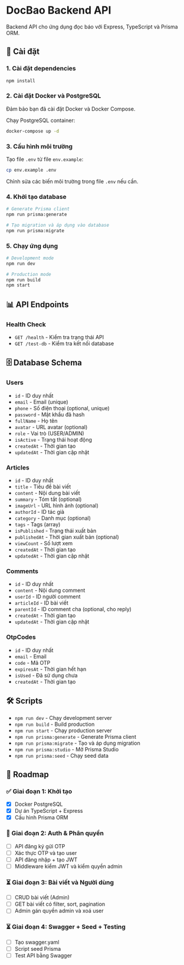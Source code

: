 # DocBao Backend API

Backend API cho ứng dụng đọc báo với Express, TypeScript và Prisma ORM.

## 🚀 Cài đặt

### 1. Cài đặt dependencies

```bash
npm install
```

### 2. Cài đặt Docker và PostgreSQL

Đảm bảo bạn đã cài đặt Docker và Docker Compose.

Chạy PostgreSQL container:

```bash
docker-compose up -d
```

### 3. Cấu hình môi trường

Tạo file `.env` từ file `env.example`:

```bash
cp env.example .env
```

Chỉnh sửa các biến môi trường trong file `.env` nếu cần.

### 4. Khởi tạo database

```bash
# Generate Prisma client
npm run prisma:generate

# Tạo migration và áp dụng vào database
npm run prisma:migrate
```

### 5. Chạy ứng dụng

```bash
# Development mode
npm run dev

# Production mode
npm run build
npm start
```

## 📊 API Endpoints

### Health Check
- `GET /health` - Kiểm tra trạng thái API
- `GET /test-db` - Kiểm tra kết nối database

## 🗄️ Database Schema

### Users
- `id` - ID duy nhất
- `email` - Email (unique)
- `phone` - Số điện thoại (optional, unique)
- `password` - Mật khẩu đã hash
- `fullName` - Họ tên
- `avatar` - URL avatar (optional)
- `role` - Vai trò (USER/ADMIN)
- `isActive` - Trạng thái hoạt động
- `createdAt` - Thời gian tạo
- `updatedAt` - Thời gian cập nhật

### Articles
- `id` - ID duy nhất
- `title` - Tiêu đề bài viết
- `content` - Nội dung bài viết
- `summary` - Tóm tắt (optional)
- `imageUrl` - URL hình ảnh (optional)
- `authorId` - ID tác giả
- `category` - Danh mục (optional)
- `tags` - Tags (array)
- `isPublished` - Trạng thái xuất bản
- `publishedAt` - Thời gian xuất bản (optional)
- `viewCount` - Số lượt xem
- `createdAt` - Thời gian tạo
- `updatedAt` - Thời gian cập nhật

### Comments
- `id` - ID duy nhất
- `content` - Nội dung comment
- `userId` - ID người comment
- `articleId` - ID bài viết
- `parentId` - ID comment cha (optional, cho reply)
- `createdAt` - Thời gian tạo
- `updatedAt` - Thời gian cập nhật

### OtpCodes
- `id` - ID duy nhất
- `email` - Email
- `code` - Mã OTP
- `expiresAt` - Thời gian hết hạn
- `isUsed` - Đã sử dụng chưa
- `createdAt` - Thời gian tạo

## 🛠️ Scripts

- `npm run dev` - Chạy development server
- `npm run build` - Build production
- `npm run start` - Chạy production server
- `npm run prisma:generate` - Generate Prisma client
- `npm run prisma:migrate` - Tạo và áp dụng migration
- `npm run prisma:studio` - Mở Prisma Studio
- `npm run prisma:seed` - Chạy seed data

## 📝 Roadmap

### ✅ Giai đoạn 1: Khởi tạo
- [x] Docker PostgreSQL
- [x] Dự án TypeScript + Express
- [x] Cấu hình Prisma ORM

### 🔄 Giai đoạn 2: Auth & Phân quyền
- [ ] API đăng ký gửi OTP
- [ ] Xác thực OTP và tạo user
- [ ] API đăng nhập + tạo JWT
- [ ] Middleware kiểm JWT và kiểm quyền admin

### ⏳ Giai đoạn 3: Bài viết và Người dùng
- [ ] CRUD bài viết (Admin)
- [ ] GET bài viết có filter, sort, pagination
- [ ] Admin gán quyền admin và xoá user

### ⏳ Giai đoạn 4: Swagger + Seed + Testing
- [ ] Tạo swagger.yaml
- [ ] Script seed Prisma
- [ ] Test API bằng Swagger 